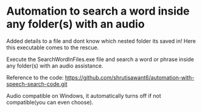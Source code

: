# Automation to search a word inside any folder(s) with an audio

Added details to a file and dont know which nested folder its saved in! Here this executable comes to the rescue.

Execute the SearchWordInFiles.exe file and search a word or phrase inside any folder(s) with an audio assistance.

Reference to the code: https://github.com/shrutisawant6/automation-with-speech-search-code.git

Audio compatible on Windows, it automatically turns off if not compatible(you can even choose).

